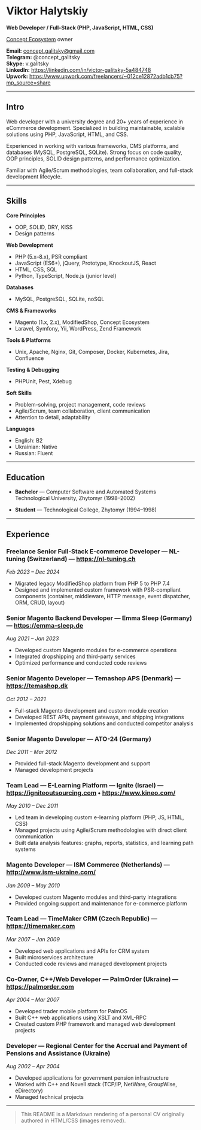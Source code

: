 # Viktor Halytskiy

**Web Developer / Full-Stack (PHP, JavaScript, HTML, CSS)**

[Concept Ecosystem](https://github.com/Concept-Labs) owner


**Email:** [concept.galitsky@gmail.com](mailto:concept.galitsky@gmail.com)  
**Telegram:** @concept_galitsky  
**Skype:** v.galitsky  
**LinkedIn:** https://linkedin.com/in/victor-galitsky-5a484748  
**Upwork:** https://www.upwork.com/freelancers/~012ce12872adb1cb75?mp_source=share

---

## Intro

Web developer with a university degree and 20+ years of experience in eCommerce development. Specialized in building maintainable, scalable solutions using PHP, JavaScript, HTML, and CSS.

Experienced in working with various frameworks, CMS platforms, and databases (MySQL, PostgreSQL, SQLite). Strong focus on code quality, OOP principles, SOLID design patterns, and performance optimization.

Familiar with Agile/Scrum methodologies, team collaboration, and full-stack development lifecycle.

---

## Skills

**Core Principles**
- OOP, SOLID, DRY, KISS
- Design patterns

**Web Development**
- PHP (5.x–8.x), PSR compliant
- JavaScript (ES6+), jQuery, Prototype, KnockoutJS, React
- HTML, CSS, SQL
- Python, TypeScript, Node.js (junior level)

**Databases**
- MySQL, PostgreSQL, SQLite, noSQL

**CMS & Frameworks**
- Magento (1.x, 2.x), ModifiedShop, Concept Ecosystem
- Laravel, Symfony, Yii, WordPress, Zend Framework

**Tools & Platforms**
- Unix, Apache, Nginx, Git, Composer, Docker, Kubernetes, Jira, Confluence

**Testing & Debugging**
- PHPUnit, Pest, Xdebug

**Soft Skills**
- Problem-solving, project management, code reviews
- Agile/Scrum, team collaboration, client communication
- Attention to detail, adaptability

**Languages**
- English: B2
- Ukrainian: Native
- Russian: Fluent
---

## Education

- **Bachelor** — Computer Software and Automated Systems  
  Technological University, Zhytomyr (1998–2002)

- **Student** — Technological College, Zhytomyr (1994–1998)

---

## Experience

### Freelance Senior Full-Stack E-commerce Developer — NL-tuning (Switzerland) — https://nl-tuning.ch
*Feb 2023 – Dec 2024*  
- Migrated legacy ModifiedShop platform from PHP 5 to PHP 7.4
- Designed and implemented custom framework with PSR-compliant components (container, middleware, HTTP message, event dispatcher, ORM, CRUD, layout)

### Senior Magento Backend Developer — Emma Sleep (Germany) — https://emma-sleep.de
*Aug 2021 – Jan 2023*  
- Developed custom Magento modules for e-commerce operations
- Integrated dropshipping and third-party services
- Optimized performance and conducted code reviews

### Senior Magento Developer — Temashop APS (Denmark) — https://temashop.dk
*Oct 2012 – 2021*  
- Full-stack Magento development and custom module creation
- Developed REST APIs, payment gateways, and shipping integrations
- Implemented dropshipping solutions and conducted competitor analysis

### Senior Magento Developer — ATO-24 (Germany)
*Dec 2011 – Mar 2012*  
- Provided full-stack Magento development and support
- Managed development projects

### Team Lead — E-Learning Platform — Ignite (Israel) — https://igniteoutsourcing.com • https://www.kineo.com/
*May 2010 – Dec 2011*  
- Led team in developing custom e-learning platform (PHP, JS, HTML, CSS)
- Managed projects using Agile/Scrum methodologies with direct client communication
- Built data analysis features: graphs, reports, statistics, and learning path systems

### Magento Developer — ISM Commerce (Netherlands) — http://www.ism-ukraine.com/
*Jan 2009 – May 2010*  
- Developed custom Magento modules and third-party integrations
- Provided ongoing support and maintenance for e-commerce platform

### Team Lead — TimeMaker CRM (Czech Republic) — https://timemaker.com
*Mar 2007 – Jan 2009*  
- Developed web applications and APIs for CRM system
- Built microservices architecture
- Conducted code reviews and managed development projects

### Co-Owner, C++/Web Developer — PalmOrder (Ukraine) — https://palmorder.com
*Apr 2004 – Mar 2007*  
- Developed trader mobile platform for PalmOS
- Built C++ web applications using XSLT and XML-RPC
- Created custom PHP framework and managed web development projects

### Developer — Regional Center for the Accrual and Payment of Pensions and Assistance (Ukraine)
*Aug 2002 – Apr 2004*  
- Developed applications for government pension infrastructure
- Worked with C++ and Novell stack (TCP/IP, NetWare, GroupWise, eDirectory)
- Managed technical projects

---

> This README is a Markdown rendering of a personal CV originally authored in HTML/CSS (images removed).
